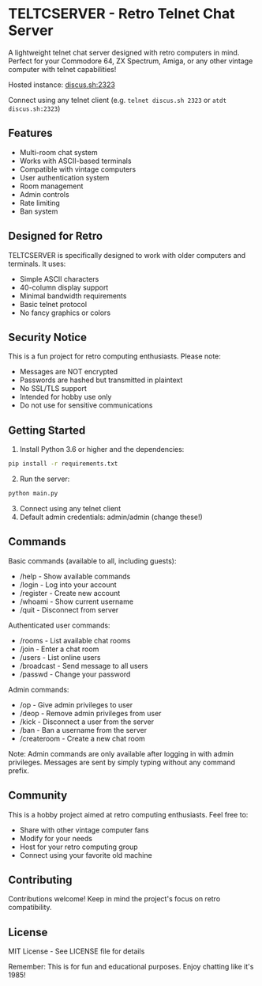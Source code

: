 # TELTCSERVER - Retro Telnet Chat Server

A lightweight telnet chat server designed with retro computers in mind. Perfect for your Commodore 64, ZX Spectrum, Amiga, or any other vintage computer with telnet capabilities!

Hosted instance: [discus.sh:2323](telnet://discus.sh:2323)

Connect using any telnet client (e.g. `telnet discus.sh 2323` or `atdt discus.sh:2323`)

## Features

- Multi-room chat system
- Works with ASCII-based terminals
- Compatible with vintage computers
- User authentication system
- Room management
- Admin controls
- Rate limiting
- Ban system

## Designed for Retro

TELTCSERVER is specifically designed to work with older computers and terminals. It uses:

- Simple ASCII characters
- 40-column display support
- Minimal bandwidth requirements
- Basic telnet protocol
- No fancy graphics or colors

## Security Notice

This is a fun project for retro computing enthusiasts. Please note:

- Messages are NOT encrypted
- Passwords are hashed but transmitted in plaintext
- No SSL/TLS support
- Intended for hobby use only
- Do not use for sensitive communications

## Getting Started

1. Install Python 3.6 or higher and the dependencies:

```bash
pip install -r requirements.txt
```

2. Run the server:

```bash
python main.py
```

3. Connect using any telnet client
4. Default admin credentials: admin/admin (change these!)

## Commands

Basic commands (available to all, including guests):

- /help - Show available commands
- /login - Log into your account
- /register - Create new account
- /whoami - Show current username
- /quit - Disconnect from server

Authenticated user commands:

- /rooms - List available chat rooms
- /join - Enter a chat room
- /users - List online users
- /broadcast - Send message to all users
- /passwd - Change your password

Admin commands:

- /op - Give admin privileges to user
- /deop - Remove admin privileges from user
- /kick - Disconnect a user from the server
- /ban - Ban a username from the server
- /createroom - Create a new chat room

Note: Admin commands are only available after logging in with admin privileges.
Messages are sent by simply typing without any command prefix.

## Community

This is a hobby project aimed at retro computing enthusiasts. Feel free to:

- Share with other vintage computer fans
- Modify for your needs
- Host for your retro computing group
- Connect using your favorite old machine

## Contributing

Contributions welcome! Keep in mind the project's focus on retro compatibility.

## License

MIT License - See LICENSE file for details

Remember: This is for fun and educational purposes. Enjoy chatting like it's 1985!
